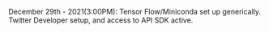December 29th - 2021(3:00PM): Tensor Flow/Miniconda set up generically. Twitter Developer setup, and access to API SDK active. 